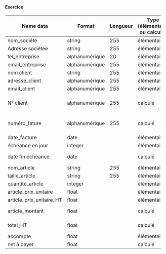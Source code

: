 #### Exercice

| Name data | Format | Longueur | Type (élémentaire ou calculé) | Règle de calcul | Règle de gestion | Document |
| --- | --- | --- | --- | --- | --- | --- |
|nom_société| string | 255 | élémentaire | | | |
Adresse sociétée |string | 255 | élémentaire | | | | 
| tel_entreprise | alphanumérique | 20 | élémentaire | | | |
email_entreprise | alphanumérique | 255 | élémentaire | | | |
| nom client | string | 255 |élémentaire | | | |
adresse_client | alphanumérique | 255 | élémentaire | | | | 
| email_client | alphanumérique | 255 | élémentaire | | | |
| N° client | alphanumérique | 255 | calculé | concaténation | "client n°" + id du client | table client pour trouver id |
|numéro_fature | alphanumérique | 255 | calculé | concaténation | "facture n°" + id_facture | table facture pour l'id |
| date_facture | date |  | élémentaire | | | |
| échéance en jour | integer | | élémentaire | | | |
|date fin échéance | date | | calculé | somme | date_facture + échéance en jour |
| nom_article | string | 255 | élémentaire | | | |
| taille_article | string | 255 | élémentaire | | | |
| quantité_article | integer | | élémentaire | | | |
| article_prix_unitaire | float | | élémentaire | | | |
| article_prix_unitaire_HT | float | | élémentaire | | | |
| article_montant | float | |calculé | multiplication | quantité_article * article_prix_unitaire | |
| total_HT | float | | calculé | somme | somme des prix articles HT | |
| accompte | float | | élémentaire | | | |
| net à payer | float | | calculé | soustraction | total - accompte | |

